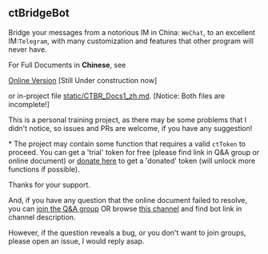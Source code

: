 ## ctBridgeBot
Bridge your messages from a notorious IM in China: `WeChat`, to an excellent IM:`Telegram`, 
with many customization and features that other program will never have.

For Full Documents in **Chinese**, see 

[Online Version](https://blog.ryancc.top/2023/08/01/ctbr_docs1/) \[Still Under construction now\]

or in-project file [static/CTBR_Docs1_zh.md](static/CTBR_Docs1_zh.md). \[Notice: Both files are incomplete!\]

This is a personal training project, as there may be some problems that I didn't notice, so issues and PRs are welcome, if you have any suggestion!

\* The project may contain some function that requires a valid `ctToken` to proceed. You can get a 'trial' token for free (please find link in Q&A group or online document) or [donate here](https://afdian.net/item/b6b1c37a2d5011ee88eb52540025c377) to get a 'donated' token (will unlock more functions if possible).

Thanks for your support.

And, if you have any question that the online document failed to resolve, you can [join the Q&A group](https://t.me/+AHsMZ9yvKK5lMTRl) 
OR browse [this channel](https://t.me/rych0814) and find bot link in channel description.

However, if the question reveals a bug, or you don't want to join groups, please open an issue, I would reply asap.